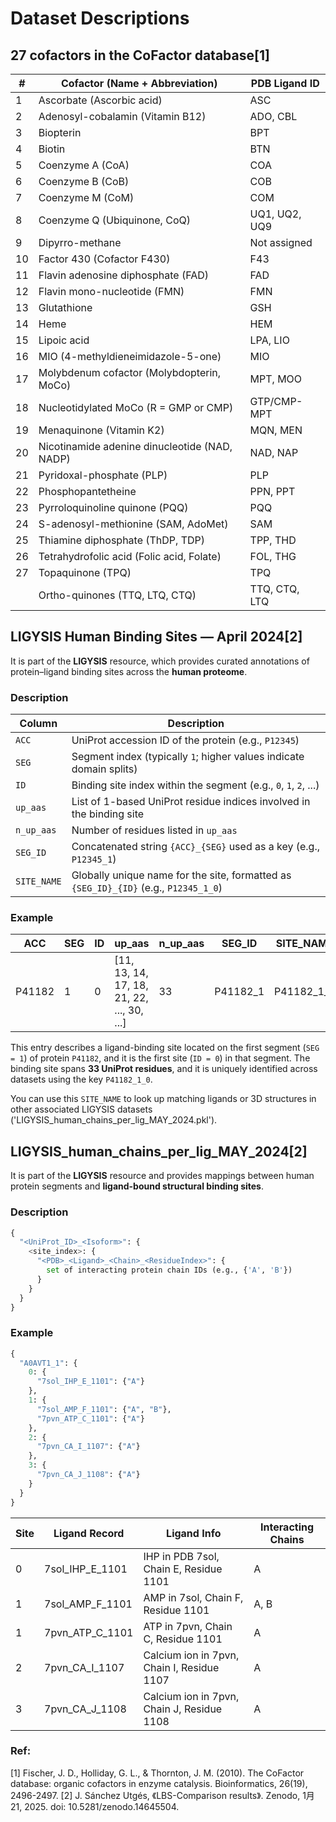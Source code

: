 # Dataset Descriptions
## 27 cofactors in the CoFactor database[1]

| #  | Cofactor (Name + Abbreviation)                     | PDB Ligand ID |
|----|----------------------------------------------------|----------------|
| 1  | Ascorbate (Ascorbic acid)                          | ASC            |
| 2  | Adenosyl-cobalamin (Vitamin B12)                   | ADO, CBL       |
| 3  | Biopterin                                           | BPT            |
| 4  | Biotin                                              | BTN            |
| 5  | Coenzyme A (CoA)                                    | COA            |
| 6  | Coenzyme B (CoB)                                    | COB            |
| 7  | Coenzyme M (CoM)                                    | COM            |
| 8  | Coenzyme Q (Ubiquinone, CoQ)                        | UQ1, UQ2, UQ9   |
| 9  | Dipyrro-methane                                     | Not assigned   |
| 10 | Factor 430 (Cofactor F430)                          | F43            |
| 11 | Flavin adenosine diphosphate (FAD)                 | FAD            |
| 12 | Flavin mono-nucleotide (FMN)                        | FMN            |
| 13 | Glutathione                                         | GSH            |
| 14 | Heme                                                | HEM            |
| 15 | Lipoic acid                                         | LPA, LIO       |
| 16 | MIO (4-methyldieneimidazole-5-one)                  | MIO            |
| 17 | Molybdenum cofactor (Molybdopterin, MoCo)           | MPT, MOO       |
| 18 | Nucleotidylated MoCo (R = GMP or CMP)               | GTP/CMP-MPT    |
| 19 | Menaquinone (Vitamin K2)                            | MQN, MEN       |
| 20 | Nicotinamide adenine dinucleotide (NAD, NADP)       | NAD, NAP       |
| 21 | Pyridoxal-phosphate (PLP)                           | PLP            |
| 22 | Phosphopantetheine                                   | PPN, PPT       |
| 23 | Pyrroloquinoline quinone (PQQ)                      | PQQ            |
| 24 | S-adenosyl-methionine (SAM, AdoMet)                 | SAM            |
| 25 | Thiamine diphosphate (ThDP, TDP)                    | TPP, THD       |
| 26 | Tetrahydrofolic acid (Folic acid, Folate)           | FOL, THG       |
| 27 | Topaquinone (TPQ)                                   | TPQ            |
|    | Ortho-quinones (TTQ, LTQ, CTQ)                      | TTQ, CTQ, LTQ  |


## LIGYSIS Human Binding Sites — April 2024[2]

It is part of the **LIGYSIS** resource, which provides curated annotations of protein–ligand binding sites across the **human proteome**. 

### Description

| Column      | Description                                                                 |
|-------------|-----------------------------------------------------------------------------|
| `ACC`       | UniProt accession ID of the protein (e.g., `P12345`)                        |
| `SEG`       | Segment index (typically `1`; higher values indicate domain splits)         |
| `ID`        | Binding site index within the segment (e.g., `0`, `1`, `2`, ...)            |
| `up_aas`    | List of 1-based UniProt residue indices involved in the binding site        |
| `n_up_aas`  | Number of residues listed in `up_aas`                                       |
| `SEG_ID`    | Concatenated string `{ACC}_{SEG}` used as a key (e.g., `P12345_1`)          |
| `SITE_NAME` | Globally unique name for the site, formatted as `{SEG_ID}_{ID}` (e.g., `P12345_1_0`) |


### Example

| ACC     | SEG | ID | up_aas                                      | n_up_aas | SEG_ID     | SITE_NAME     |
|---------|-----|----|---------------------------------------------|----------|------------|----------------|
| P41182  | 1   | 0  | [11, 13, 14, 17, 18, 21, 22, ..., 30, ...]   | 33       | P41182_1   | P41182_1_0     |


This entry describes a ligand-binding site located on the first segment (`SEG = 1`) of protein `P41182`, and it is the first site (`ID = 0`) in that segment. The binding site spans **33 UniProt residues**, and it is uniquely identified across datasets using the key `P41182_1_0`.

You can use this `SITE_NAME` to look up matching ligands or 3D structures in other associated LIGYSIS datasets ('LIGYSIS_human_chains_per_lig_MAY_2024.pkl').



## LIGYSIS_human_chains_per_lig_MAY_2024[2]
It is part of the **LIGYSIS** resource and provides mappings between human protein segments and **ligand-bound structural binding sites**. 
### Description

```python
{
  "<UniProt_ID>_<Isoform>": {
    <site_index>: {
      "<PDB>_<Ligand>_<Chain>_<ResidueIndex>": {
        set of interacting protein chain IDs (e.g., {'A', 'B'})
      }
    }
  }
}
```
### Example
```python
{
  "A0AVT1_1": {
    0: {
      "7sol_IHP_E_1101": {"A"}
    },
    1: {
      "7sol_AMP_F_1101": {"A", "B"},
      "7pvn_ATP_C_1101": {"A"}
    },
    2: {
      "7pvn_CA_I_1107": {"A"}
    },
    3: {
      "7pvn_CA_J_1108": {"A"}
    }
  }
}
```
| Site | Ligand Record       | Ligand Info                                    | Interacting Chains |
|------|---------------------|------------------------------------------------|---------------------|
| 0    | 7sol_IHP_E_1101     | IHP in PDB 7sol, Chain E, Residue 1101         | A                   |
| 1    | 7sol_AMP_F_1101     | AMP in 7sol, Chain F, Residue 1101             | A, B                |
| 1    | 7pvn_ATP_C_1101     | ATP in 7pvn, Chain C, Residue 1101             | A                   |
| 2    | 7pvn_CA_I_1107      | Calcium ion in 7pvn, Chain I, Residue 1107     | A                   |
| 3    | 7pvn_CA_J_1108      | Calcium ion in 7pvn, Chain J, Residue 1108     | A                   |

### Ref:
[1] Fischer, J. D., Holliday, G. L., & Thornton, J. M. (2010). The CoFactor database: organic cofactors in enzyme catalysis. Bioinformatics, 26(19), 2496-2497.
[2] J. Sánchez Utgés, 《LBS-Comparison results》. Zenodo, 1月 21, 2025. doi: 10.5281/zenodo.14645504.
